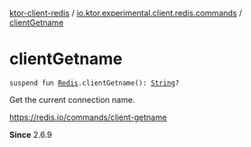 [ktor-client-redis](../index.md) / [io.ktor.experimental.client.redis.commands](index.md) / [clientGetname](./client-getname.md)

# clientGetname

`suspend fun `[`Redis`](../io.ktor.experimental.client.redis/-redis/index.md)`.clientGetname(): `[`String`](https://kotlinlang.org/api/latest/jvm/stdlib/kotlin/-string/index.html)`?`

Get the current connection name.

https://redis.io/commands/client-getname

**Since**
2.6.9

